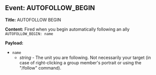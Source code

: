 ## Event: AUTOFOLLOW_BEGIN

**Title:** AUTOFOLLOW BEGIN

**Content:**
Fired when you begin automatically following an ally
`AUTOFOLLOW_BEGIN: name`

**Payload:**
- `name`
  - *string* - The unit you are following. Not necessarily your target (in case of right-clicking a group member's portrait or using the "/follow" command).